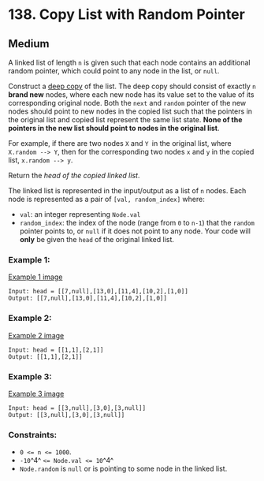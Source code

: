 # 138. Copy List with Random Pointer


## Medium

A linked list of length `n` is given such that each node contains an additional random pointer, which could point to any node in the list, or `null`.

Construct a [deep copy](https://en.wikipedia.org/wiki/Object_copying#Deep_copy) of the list. The deep copy should consist of exactly `n` **brand new** nodes, where each new node has its value set to the value of its corresponding original node. Both the `next` and `random` pointer of the new nodes should point to new nodes in the copied list such that the pointers in the original list and copied list represent the same list state. **None of the pointers in the new list should point to nodes in the original list**.

For example, if there are two nodes `X` and `Y `in the original list, where `X.random --> Y`, then for the corresponding two nodes `x` and `y` in the copied list, `x.random --> y`.

Return the *head of the copied linked list*.

The linked list is represented in the input/output as a list of `n` nodes. Each node is represented as a pair of `[val, random_index]` where:

- `val`: an integer representing `Node.val`
- `random_index`: the index of the node (range from `0` to `n-1`) that the `random` pointer points to, or `null` if it does not point to any node.
Your code will **only** be given the `head` of the original linked list.


### Example 1:
[Example 1 image](https://assets.leetcode.com/uploads/2019/12/18/e1.png)
```console
Input: head = [[7,null],[13,0],[11,4],[10,2],[1,0]]
Output: [[7,null],[13,0],[11,4],[10,2],[1,0]]
```

### Example 2:
[Example 2 image](https://assets.leetcode.com/uploads/2019/12/18/e2.png)
```console
Input: head = [[1,1],[2,1]]
Output: [[1,1],[2,1]]
```

### Example 3:
[Example 3 image](https://assets.leetcode.com/uploads/2019/12/18/e3.png)
```console
Input: head = [[3,null],[3,0],[3,null]]
Output: [[3,null],[3,0],[3,null]]
```

### Constraints:

- `0 <= n <= 1000`.
- `-10`^4^ `<= Node.val <= 10`^4^
- `Node.random` is `null` or is pointing to some node in the linked list.